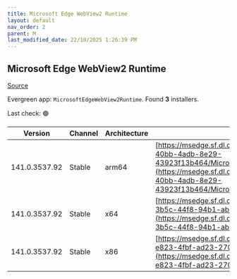 ```yaml
---
title: Microsoft Edge WebView2 Runtime
layout: default
nav_order: 2
parent: M
last_modified_date: 22/10/2025 1:26:39 PM
---
```


## Microsoft Edge WebView2 Runtime

[Source](https://developer.microsoft.com/en-us/microsoft-edge/webview2/)

Evergreen app: `MicrosoftEdgeWebView2Runtime`. Found **3** installers.

Last check: 🟢

| Version       | Channel | Architecture | URI                                                                                                                                                                                                                                                                                                                            |
| ------------- | ------- | ------------ | ------------------------------------------------------------------------------------------------------------------------------------------------------------------------------------------------------------------------------------------------------------------------------------------------------------------------------ |
| 141.0.3537.92 | Stable  | arm64        | [https://msedge.sf.dl.delivery.mp.microsoft.com/filestreamingservice/files/e9149587-40bb-4adb-8e29-43923f13b464/MicrosoftEdgeWebView2RuntimeInstallerARM64.exe](https://msedge.sf.dl.delivery.mp.microsoft.com/filestreamingservice/files/e9149587-40bb-4adb-8e29-43923f13b464/MicrosoftEdgeWebView2RuntimeInstallerARM64.exe) |
| 141.0.3537.92 | Stable  | x64          | [https://msedge.sf.dl.delivery.mp.microsoft.com/filestreamingservice/files/497294a9-3b5c-44f8-94b1-ab622cd8a5d5/MicrosoftEdgeWebView2RuntimeInstallerX64.exe](https://msedge.sf.dl.delivery.mp.microsoft.com/filestreamingservice/files/497294a9-3b5c-44f8-94b1-ab622cd8a5d5/MicrosoftEdgeWebView2RuntimeInstallerX64.exe)     |
| 141.0.3537.92 | Stable  | x86          | [https://msedge.sf.dl.delivery.mp.microsoft.com/filestreamingservice/files/ef950a0a-e823-4fbf-ad23-2707eb120bd3/MicrosoftEdgeWebView2RuntimeInstallerX86.exe](https://msedge.sf.dl.delivery.mp.microsoft.com/filestreamingservice/files/ef950a0a-e823-4fbf-ad23-2707eb120bd3/MicrosoftEdgeWebView2RuntimeInstallerX86.exe)     |
